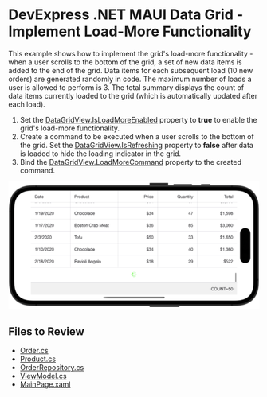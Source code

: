 # DevExpress .NET MAUI Data Grid - Implement Load-More Functionality

This example shows how to implement the grid's load-more functionality - when a user scrolls to the bottom of the grid, a set of new data items is added to the end of the grid. Data items for each subsequent load (10 new orders) are generated randomly in code. The maximum number of loads a user is allowed to perform is 3. The total summary displays the count of data items currently loaded to the grid (which is automatically updated after each load).

1. Set the [DataGridView.IsLoadMoreEnabled](https://docs.devexpress.com/MAUI/DevExpress.Maui.DataGrid.DataGridView.IsLoadMoreEnabled) property to **true** to enable the grid's load-more functionality.  
2. Create a command to be executed when a user scrolls to the bottom of the grid. Set the [DataGridView.IsRefreshing](https://docs.devexpress.com/MAUI/DevExpress.Maui.DataGrid.DataGridView.IsRefreshing) property to **false** after data is loaded to hide the loading indicator in the grid.  
3. Bind the [DataGridView.LoadMoreCommand](https://docs.devexpress.com/MAUI/DevExpress.Maui.DataGrid.DataGridView.LoadMoreCommand) property to the created command.  

<img src="./img/load-more-example.png"/>

<!-- default file list -->
## Files to Review

* [Order.cs](./DataGridView_LoadMore/DataModel/Order.cs)
* [Product.cs](./DataGridView_LoadMore/DataModel/Product.cs)
* [OrderRepository.cs](./DataGridView_LoadMore/DataModel/OrderRepository.cs)
* [ViewModel.cs](./DataGridView_LoadMore/DataModel/ViewModel.cs)
* [MainPage.xaml](./DataGridView_LoadMore/MainPage.xaml)
<!-- default file list end -->
